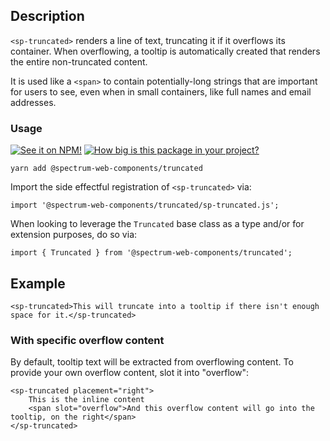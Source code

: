 ## Description

`<sp-truncated>` renders a line of text, truncating it if it overflows its container. When overflowing, a tooltip is automatically created
that renders the entire non-truncated content.

It is used like a `<span>` to contain potentially-long strings that are important for users to see, even when in small containers, like full
names and email addresses.

### Usage

[![See it on NPM!](https://img.shields.io/npm/v/@spectrum-web-components/truncated?style=for-the-badge)](https://www.npmjs.com/package/@spectrum-web-components/truncated)
[![How big is this package in your project?](https://img.shields.io/bundlephobia/minzip/@spectrum-web-components/truncated?style=for-the-badge)](https://bundlephobia.com/result?p=@spectrum-web-components/truncated)

```
yarn add @spectrum-web-components/truncated
```

Import the side effectful registration of `<sp-truncated>` via:

```
import '@spectrum-web-components/truncated/sp-truncated.js';
```

When looking to leverage the `Truncated` base class as a type and/or for extension purposes, do so via:

```
import { Truncated } from '@spectrum-web-components/truncated';
```


## Example

```
<sp-truncated>This will truncate into a tooltip if there isn't enough space for it.</sp-truncated>
```

### With specific overflow content

By default, tooltip text will be extracted from overflowing content. To provide your own overflow content, slot it into "overflow":

```
<sp-truncated placement="right">
    This is the inline content
    <span slot="overflow">And this overflow content will go into the tooltip, on the right</span>
</sp-truncated>
```